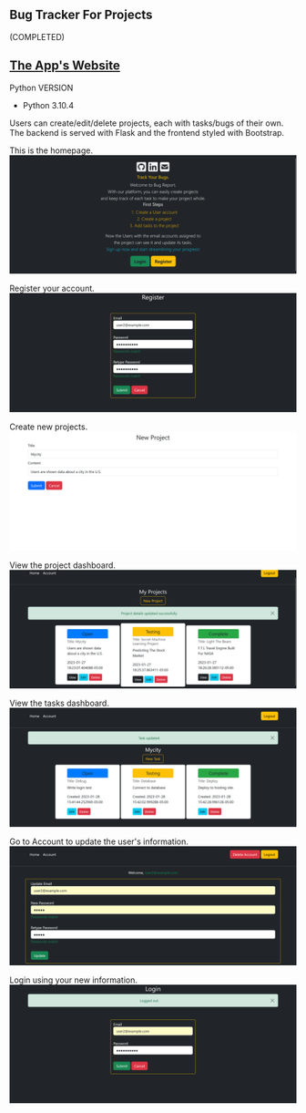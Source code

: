 ## Bug Tracker For Projects
(COMPLETED)

## [The App's Website](https://bugger.pythonanywhere.com/)
Python VERSION
* Python 3.10.4

Users can create/edit/delete projects, each with tasks/bugs of their own. The backend is served with Flask and the frontend styled with Bootstrap.

This is the homepage.
![home](screenshots\home.png)

Register your account.
![home](screenshots\Register.png)

Create new projects.
![home](screenshots\NewProject.png)

View the project dashboard.
![home](screenshots\ProjectDashboard.png)

View the tasks dashboard.
![home](screenshots\Tasksdashboard.png)

Go to Account to update the user's information.
![home](screenshots\UpdateUserDetails.png)

Login using your new information.
![home](screenshots\login.png)